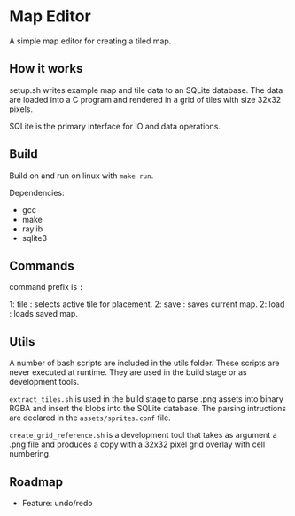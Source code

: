 # Map Editor
A simple map editor for creating a tiled map. 

## How it works
setup.sh writes example map and tile data to an SQLite database. The data are
loaded into a C program and rendered in a grid of tiles with size 32x32 pixels.

SQLite is the primary interface for IO and data operations.

## Build

Build on and run on linux with `make run`.

Dependencies:
 - gcc
 - make
 - raylib
 - sqlite3

## Commands

command prefix is `:`

1: tile <key>: selects active tile for placement.
2: save <name>: saves current map.
2: load <name>: loads saved map.

## Utils

A number of bash scripts are included in the utils folder. These scripts are
never executed at runtime. They are used in the build stage or as development
tools.

`extract_tiles.sh` is used in the build stage to parse .png assets into binary
RGBA and insert the blobs into the SQLite database. The parsing intructions are
declared in the `assets/sprites.conf` file.

`create_grid_reference.sh` is a development tool that takes as argument a .png
file and produces a copy with a 32x32 pixel grid overlay with cell numbering.

## Roadmap

- Feature: undo/redo





